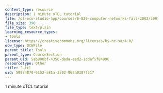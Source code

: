 ```yaml
---
content_type: resource
description: 1 minute oTCL tutorial
file: /ol-ocw-studio-app/courses/6-829-computer-networks-fall-2002/599740706152a81a3502062a0387f517_2.tcl
file_size: 398
file_type: text/plain
learning_resource_types:
- Tools
license: https://creativecommons.org/licenses/by-nc-sa/4.0/
ocw_type: OCWFile
parent_title: Tools
parent_type: CourseSection
parent_uid: 5ab800bf-4356-dada-eed2-1cdaf5f84996
resourcetype: Other
title: 2.tcl
uid: 59974070-6152-a81a-3502-062a0387f517
---
```

1 minute oTCL tutorial